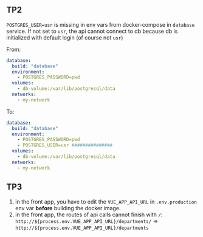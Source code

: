 ## TP2

`POSTGRES_USER=usr` is missing in env vars from docker-compose in `database` service.
If not set to `usr`, the api cannot connect to db because db is initialized with default login (of course not `usr`)

From:

```yaml
database:
  build: "database"
  environment:
    - POSTGRES_PASSWORD=pwd
  volumes:
    - db-volume:/var/lib/postgresql/data
  networks:
    - my-network
```

To:

```yaml
database:
  build: "database"
  environment:
    - POSTGRES_PASSWORD=pwd
    - POSTGRES_USER=usr ###############
  volumes:
    - db-volume:/var/lib/postgresql/data
  networks:
    - my-network
```

## TP3

1. in the front app, you have to edit the `VUE_APP_API_URL` in `.env.production` env var **before** building the docker image.
2. in the front app, the routes of api calls cannot finish with `/`: `http://${process.env.VUE_APP_API_URL}/departments/` => `http://${process.env.VUE_APP_API_URL}/departments`
